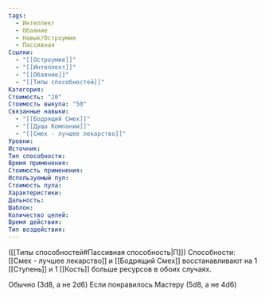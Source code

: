 ```yaml
---
tags:
  - Интеллект
  - Обаяние
  - Навык/Остроумие
  - Пассивная
Ссылки:
  - "[[Остроумие]]"
  - "[[Интеллект]]"
  - "[[Обаяние]]"
  - "[[Типы способностей]]"
Категория: 
Стоимость: "20"
Стоимость выкупа: "50"
Связанные навыки:
  - "[[Бодрящий Смех]]"
  - "[[Душа Компании]]"
  - "[[Смех - лучшее лекарство]]"
Уровни:
Источник:
Тип способности:
Время применения:
Стоимость применения:
Используемый пул:
Стоимость пула:
Характеристики:
Дальность:
Шаблон:
Количество целей:
Время действия:
Тип воздействия:
---
```

([[Типы способностей#Пассивная способность|П]]) Способности: [[Смех - лучшее лекарство]] и [[Бодрящий Смех]] восстанавливают на 1 [[Ступень]] и 1 [[Кость]] больше ресурсов в обоих случаях. 

Обычно (3d8, а не 2d6)
Если понравилось Мастеру (5d8, а не 4d6)